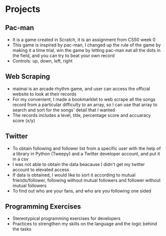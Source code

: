 # Projects

## Pac-man
- It is a game created in Scratch, it is an assignment from CS50 week 0
- This game is inspired by pac-man, I changed up the rule of the game by making it a time trial, win the game by letting pac-man eat all the dots in the field, and you can try to beat your own record
- Controls: up, down, left, right

## Web Scraping
- maimai is an arcade rhythm game, and user can access the official website to look at their records
- For my convenient, I made a bookmarklet to web scrape all the songs record from a particular difficulty to an array, so I can use that array to search and sort for the songs' detail that I wanted
- The records includes a level, title, percentage score and accuaracy score (x/y) 

## Twitter
- To obtain following and follower list from a specific user with the help of a library in Python (Tweepy) and a Twitter developer account, and put it in a csv
- I was not able to obtain the data beacause I didn't get my twitter account to elevated access
- If data is obtained, I would like to sort it according to mutual friends/follower, following without mutual followers and follower without mutual followers
- To find out who are your fans, and who are you following one sided

## Programming Exercises
- Stereotypical programming exercises for developers
- Practices to strengthen my skills on the language and the logic behind the tasks

